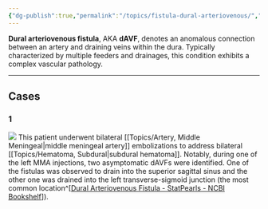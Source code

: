 ```yaml
---
{"dg-publish":true,"permalink":"/topics/fistula-dural-arteriovenous/","tags":["anatomy"],"created":"2024-01-23T09:37:59.000-08:00","updated":"2024-05-03T13:13:10.412-07:00"}
---
```



**Dural arteriovenous fistula**, AKA **dAVF**, denotes an anomalous connection between an artery and draining veins within the dura. Typically characterized by multiple feeders and drainages, this condition exhibits a complex vascular pathology.

---

## Cases

### 1

![](https://i.imgur.com/662qv95.jpeg)
This patient underwent bilateral [[Topics/Artery, Middle Meningeal\|middle meningeal artery]] embolizations to address bilateral [[Topics/Hematoma, Subdural\|subdural hematoma]]. Notably, during one of the left MMA injections, two asymptomatic dAVFs were identified. One of the fistulas was observed to drain into the superior sagittal sinus and the other one was drained into the left transverse-sigmoid junction (the most common location^[[Dural Arteriovenous Fistula - StatPearls - NCBI Bookshelf](https://www.ncbi.nlm.nih.gov/books/NBK532274/)]).